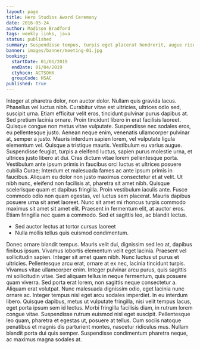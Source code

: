 ```yaml
---
layout: page
title: Hero Studios Award Ceremony
date: 2016-05-24
author: Madison Bradford
tags: weekly links, java
status: published
summary: Suspendisse tempus, turpis eget placerat hendrerit, augue risus aliquam.
banner: images/banner/meeting-01.jpg
booking:
  startDate: 01/01/2019
  endDate: 01/04/2019
  ctyhocn: ACTSOHX
  groupCode: HSAC
published: true
---
```

Integer at pharetra dolor, non auctor dolor. Nullam quis gravida lacus. Phasellus vel luctus nibh. Curabitur vitae est ultricies, ultrices odio sed, suscipit urna. Etiam efficitur velit eros, tincidunt pulvinar purus dapibus at. Sed pretium lacinia ornare. Proin tincidunt libero in erat facilisis laoreet. Quisque congue non metus vitae vulputate. Suspendisse nec sodales eros, eu pellentesque justo. Aenean neque enim, venenatis ullamcorper pulvinar at, semper a justo. Mauris interdum sapien lorem, vel vulputate ligula elementum vel. Quisque a tristique mauris. Vestibulum eu varius augue. Suspendisse feugiat, turpis a eleifend luctus, sapien purus molestie urna, et ultrices justo libero at dui. Cras dictum vitae lorem pellentesque porta. Vestibulum ante ipsum primis in faucibus orci luctus et ultrices posuere cubilia Curae;
Interdum et malesuada fames ac ante ipsum primis in faucibus. Aliquam eu dolor non justo maximus consectetur et at velit. Ut nibh nunc, eleifend non facilisis at, pharetra sit amet nibh. Quisque scelerisque quam et dapibus fringilla. Proin vestibulum iaculis ante. Fusce commodo odio non quam egestas, vel luctus sem placerat. Mauris dapibus posuere urna sit amet laoreet. Nunc sit amet mi rhoncus turpis commodo maximus sit amet sit amet elit. Praesent in fermentum elit, at auctor eros. Etiam fringilla nec quam a commodo. Sed et sagittis leo, ac blandit lectus.

* Sed auctor lectus at tortor cursus laoreet
* Nulla mollis tellus quis euismod condimentum.

Donec ornare blandit tempus. Mauris velit dui, dignissim sed leo at, dapibus finibus ipsum. Vivamus lobortis elementum velit eget lacinia. Praesent vel sollicitudin sapien. Integer sit amet quam nibh. Nunc luctus ut purus et ultricies. Pellentesque arcu erat, ornare at ex nec, lacinia tincidunt turpis. Vivamus vitae ullamcorper enim. Integer pulvinar arcu purus, quis sagittis mi sollicitudin vitae. Sed aliquam tellus in neque fermentum, quis posuere quam viverra. Sed porta erat lorem, non sagittis neque consectetur a.
Aliquam erat volutpat. Nunc malesuada dignissim odio, eget lacinia nunc ornare ac. Integer tempus nisl eget arcu sodales imperdiet. In eu interdum libero. Quisque dapibus, metus ut vulputate fringilla, nisi velit tempus lacus, eget porta ipsum sem id lectus. Morbi fringilla facilisis diam, in rutrum lorem congue vitae. Suspendisse rutrum euismod nisl eget suscipit. Pellentesque leo quam, pharetra et egestas ut, posuere at tellus. Cum sociis natoque penatibus et magnis dis parturient montes, nascetur ridiculus mus. Nullam blandit porta dui quis semper. Suspendisse condimentum pharetra neque, ac maximus magna sodales at.

